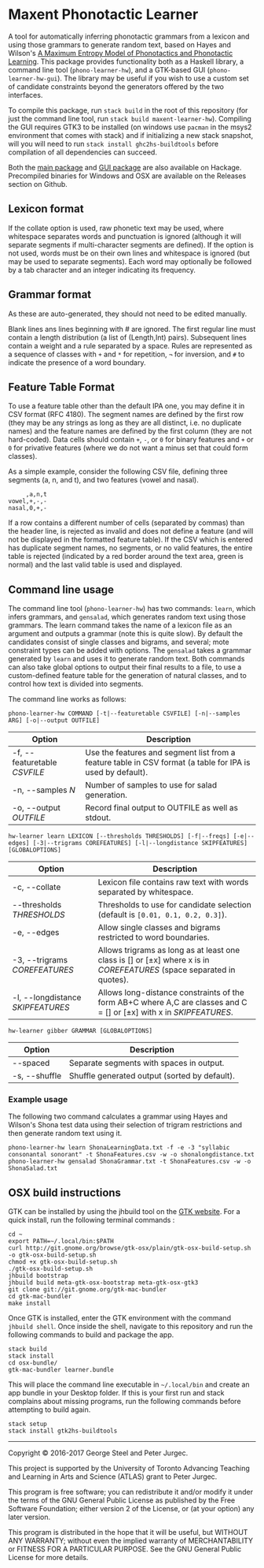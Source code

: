 # Maxent Phonotactic Learner

A tool for automatically inferring phonotactic grammars from a lexicon and using those grammars to generate random text, based on Hayes and Wilson's [A Maximum Entropy Model of Phonotactics and Phonotactic Learning](http://www.linguistics.ucla.edu/people/hayes/Phonotactics/Index.htm).  This package provides functionality both as a Haskell library, a command line tool (`phono-learner-hw`), and a GTK-based GUI (`phono-learner-hw-gui`). The library may be useful if you wish to use a custom set of candidate constraints beyond the generators offered by the two interfaces.

To compile this package, run `stack build` in the root of this repository (for just the command line tool, run `stack build maxent-learner-hw`). Compiling the GUI requires GTK3 to be installed (on windows use `pacman` in the msys2 environment that comes with stack) and if initializing a new stack snapshot, will you will need to run `stack install ghc2hs-buildtools` before compilation of all dependencies can succeed.

Both the [main package](http://hackage.haskell.org/package/maxent-learner-hw) and [GUI package](http://hackage.haskell.org/package/maxent-learner-hw-gui) are also available on Hackage. Precompiled binaries for Windows and OSX are available on the Releases section on Github.

## Lexicon format

If the collate option is used, raw phonetic text may be used, where whitespace separates words and punctuation is ignored (although it will separate segments if multi-character segments are defined). If the option is not used, words must be on their own lines and whitespace is ignored (but may be used to separate segments). Each word may optionally be followed by a tab character and an integer indicating its frequency.

## Grammar format

As these are auto-generated, they should not need to be edited manually.

Blank lines ans lines beginning with # are ignored.
The first regular line must contain a length distribution (a list of (Length,Int) pairs).
Subsequent lines contain a weight and a rule separated by a space. Rules are represented as a sequence of classes with `+` and `*` for repetition, `¬` for inversion, and `#` to indicate the presence of a word boundary.


## Feature Table Format

To use a feature table other than the default IPA one, you may define it in CSV format (RFC 4180). The segment names are defined by the first row (they may be any strings as long as they are all distinct, i.e. no duplicate names) and the feature names are defined by the first column (they are not hard-coded). Data cells should contain `+`, `-`, or `0` for binary features and `+` or `0` for privative features (where we do not want a minus set that could form classes).

As a simple example, consider the following CSV file, defining three segments (a, n, and t), and two features (vowel and nasal).

         ,a,n,t
    vowel,+,-,-
    nasal,0,+,-

If a row contains a different number of cells (separated by commas) than the header line, is rejected as invalid and does not define a feature (and will not be displayed in the formatted feature table). If the CSV which is entered has duplicate segment names, no segments, or no valid features, the entire table is rejected (indicated by a red border around the text area, green is normal) and the last valid table is used and displayed.


## Command line usage

The command line tool (`phono-learner-hw`) has two commands: `learn`, which infers grammars, and `gensalad`, which generates random text using those grammars. The learn command takes the name of a lexicon file as an argument and outputs a grammar (note this is quite slow). By default the candidates consist of single classes and bigrams, and several; mote constraint types can be added with options. The `gensalad` takes a grammar generated by `learn` and uses it to generate random text. Both commands can also take global options to output their final results to a file, to use a custom-defined feature table for the generation of natural classes, and to control how text is divided into segments.

The command line works as follows:

    phono-learner-hw COMMAND [-t|--featuretable CSVFILE] [-n|--samples ARG] [-o|--output OUTFILE]


| Option                       | Description |
| ---                          | --- |
| -f, --featuretable *CSVFILE* | Use the features and segment list from a feature table in CSV format (a table for IPA is used by default). |
| -n, --samples *N*            | Number of samples to use for salad generation. |
| -o, --output *OUTFILE*       | Record final output to OUTFILE as well as stdout. |

    hw-learner learn LEXICON [--thresholds THRESHOLDS] [-f|--freqs] [-e|--edges] [-3|--trigrams COREFEATURES] [-l|--longdistance SKIPFEATURES] [GLOBALOPTIONS]

| Option                            | Description |
| ---                               | --- |
| -c, --collate                     | Lexicon file contains raw text with words separated by whitespace. |
| --thresholds *THRESHOLDS*         | Thresholds to use for candidate selection (default is `[0.01, 0.1, 0.2, 0.3]`). |
| -e, --edges                       | Allow single classes and bigrams restricted to word boundaries. |
| -3, --trigrams *COREFEATURES*     | Allows trigrams as long as at least one class is [] or [±x] where x is in *COREFEATURES* (space separated in quotes). |
| -l, --longdistance *SKIPFEATURES* | Allows long-distance constraints of the form AB+C where A,C are classes and C = [] or [±x] with x in *SKIPFEATURES*. |

    hw-learner gibber GRAMMAR [GLOBALOPTIONS]

| Option        | Description |
| ---           | --- |
| --spaced      | Separate segments with spaces in output. |
| -s, --shuffle | Shuffle generated output (sorted by default). |


### Example usage

The following two command calculates a grammar using Hayes and Wilson's Shona test data using their selection of trigram restrictions and then generate random text using it.

    phono-learner-hw learn ShonaLearningData.txt -f -e -3 "syllabic consonantal sonorant" -t ShonaFeatures.csv -w -o shonalongdistance.txt
    phono-learner-hw gensalad ShonaGrammar.txt -t ShonaFeatures.csv -w -o ShonaSalad.txt

## OSX build instructions

GTK can be installed by using the jhbuild tool on the [GTK website](https://www.gtk.org/download/macos.php). For a quick install, run the following terminal commands :

    cd ~
    export PATH=~/.local/bin:$PATH
    curl http://git.gnome.org/browse/gtk-osx/plain/gtk-osx-build-setup.sh -o gtk-osx-build-setup.sh
    chmod +x gtk-osx-build-setup.sh
    ./gtk-osx-build-setup.sh
    jhbuild bootstrap
    jhbuild build meta-gtk-osx-bootstrap meta-gtk-osx-gtk3
    git clone git://git.gnome.org/gtk-mac-bundler
    cd gtk-mac-bundler
    make install

Once GTK is installed, enter the GTK environment with the command `jhbuild shell`. Once inside the shell, navigate to this repository and run the following commands to build and package the app.

    stack build
    stack install
    cd osx-bundle/
    gtk-mac-bundler learner.bundle

This will place the command line executable in `~/.local/bin` and create an app bundle in your Desktop folder. If this is your first run and stack complains about missing programs, run the following commands before attempting to build again.

    stack setup
    stack install gtk2hs-buildtools

---

Copyright © 2016-2017 George Steel and Peter Jurgec.

This project is supported by the University of Toronto Advancing Teaching and Learning in Arts and Science (ATLAS) grant to Peter Jurgec.

This program is free software; you can redistribute it and/or modify it under the terms of the GNU General Public License as published by the Free Software Foundation; either version 2 of the License, or (at your option) any later version.

This program is distributed in the hope that it will be useful, but WITHOUT ANY WARRANTY; without even the implied warranty of MERCHANTABILITY or FITNESS FOR A PARTICULAR PURPOSE.  See the GNU General Public License for more details.
